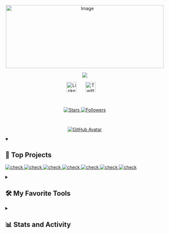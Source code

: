 <p align="center">
  <a href="https://github.com/aryankumar07">
    <img width="500" height="200" alt="Image" src="https://github.com/user-attachments/assets/18e681e6-5533-4551-878d-23c3db216252" />
  </a>
</p>

<p align="center">
  <a href="https://github.com/Aryan Kumar/readme-typing-svg">
    <img src="https://readme-typing-svg.demolab.com/?lines=Full-stack%20web%20and%20app%20developer;Curious%20Developer;Always%20learning%20new%20things&font=Fira%20Code&center=true&width=440&height=45&color=f75c7e&vCenter=true&pause=1000&size=22" /></a>
</p>

<!-- Social icons section -->
<p align="center">
  <a href="https://github.com/aryankumar07"><img width="32px" alt="LinkedIn" title="LinkedIn" src="https://i.imgur.com/yRpa1dQ.png"/></a>
  &#8287;&#8287;&#8287;&#8287;&#8287;
  <a href="https://x.com/Monkey_d_aryan"><img width="32px" alt="Twitter" title="Twitter" src="https://i.imgur.com/AixJgnm.png"/></a>
  &#8287;&#8287;&#8287;&#8287;&#8287;
</p>

<br/>


<p align="center">
    <a href="https://github.com/aryankumar07?tab=repositories&sort=stargazers">
    <img src="https://img.shields.io/github/stars/aryankumar07/aryankumar07?style=for-the-badge&logo=github&logoColor=white" alt="Stars"/>
  </a>
    <a href="https://github.com/aryankumar07?tab=followers">
    <img src="https://img.shields.io/github/followers/aryankumar07?style=for-the-badge&logo=github&logoColor=white" alt="Followers"/>
  </a>
</p>

<br/>


<p align="center">
  <a href="https://stars.github.com/profiles/aryankumar07/">
    <img src="https://github.com/user-attachments/assets/44b4535d-2b18-4c9e-bd4b-e62ed7d91530" alt="GitHub Avatar"/>
  </a>
</p>


<details open> 
  <summary><h2>📕 Top Projects</h2></summary>
  <p align="left">
        <a href="https://github.com/NetMods/Rev">
      <img src="https://github-readme-stats.vercel.app/api/pin/?username=NetMods&repo=Rev&show_icons=true&theme=dracula&show_description=true" alt="check" />
    </a>
     <a href="https://github.com/NetMods/Rev-web">
      <img src="https://github-readme-stats.vercel.app/api/pin/?username=NetMods&repo=Rev-web&show_icons=true&theme=dracula&show_description=true" alt="check" />
    </a>
      <a href="https://github.com/aryankumar07/note_cli">
      <img src="https://github-readme-stats.vercel.app/api/pin/?username=aryankumar07&repo=note_cli&show_icons=true&theme=dracula&show_description=true" alt="check" />
    </a>
     <a href="https://github.com/aryankumar07/portfolio">
      <img src="https://github-readme-stats.vercel.app/api/pin/?username=aryankumar07&repo=portfolio&show_icons=true&theme=dracula&show_description=true" alt="check" />
    </a>
     <a href="https://github.com/aryankumar07/PM">
      <img src="https://github-readme-stats.vercel.app/api/pin/?username=aryankumar07&repo=PM&show_icons=true&theme=dracula&show_description=true" alt="check" />
    </a>
    <a href="https://github.com/aryankumar07/dotfiles">
      <img src="https://github-readme-stats.vercel.app/api/pin/?username=aryankumar07&repo=dotfiles&show_icons=true&theme=dracula&show_description=true" alt="check" />
    </a>
      <a href="https://github.com/aryankumar07/honestpol">
      <img src="https://github-readme-stats.vercel.app/api/pin/?username=aryankumar07&repo=honestpol&show_icons=true&theme=dracula&show_description=true" alt="check" />
    </a>
  </p>
</details>

<details> 
  <summary><h2>🛠️ My Favorite Tools</h2></summary>

  <h3>👨‍💻 Programming and Markup Languages</h3>

  <p>
      <a href="https://github.com/search?q=user%aryankumar07+language%3Abash"><img alt="Bash" src="https://img.shields.io/badge/Bash-121011.svg?logo=gnu-bash&logoColor=white"></a>
      <a href="https://github.com/search?q=user%aryankumar07+language%3Acpp"><img alt="C++" src="https://custom-icon-badges.demolab.com/badge/C++-9C033A.svg?logo=cpp2&logoColor=white"></a>
      <a href="https://github.com/search?q=user%aryankumar07+language%3Acss"><img alt="CSS" src="https://img.shields.io/badge/CSS-1572B6.svg?logo=css3&logoColor=white"></a>
      <a href="https://github.com/search?q=user%aryankumar07+language%3Ahtml"><img alt="HTML" src="https://img.shields.io/badge/HTML-E34F26.svg?logo=html5&logoColor=white"></a>
      <a href="https://github.com/search?q=user%aryankumar07+language%3Ajavascript"><img alt="JavaScript" src="https://img.shields.io/badge/JavaScript-F7DF1E.svg?logo=javascript&logoColor=black"></a>
      <a href="https://github.com/search?q=user%aryankumar07+language%3Amarkdown"><img alt="Markdown" src="https://img.shields.io/badge/Markdown-000000.svg?logo=markdown&logoColor=white"></a>
      <a href="https://github.com/search?q=user%aryankumar07+language%3Ajavascript"><img alt="Node.js" src="https://img.shields.io/badge/Node.js-43853D.svg?logo=node.js&logoColor=white"></a>
      <a href="https://github.com/search?q=user%aryankumar07+language%3Asql"><img alt="SQL" src="https://custom-icon-badges.demolab.com/badge/SQL-025E8C.svg?logo=database&logoColor=white"></a>
      <a href="https://github.com/search?q=user%aryankumar07+language%3Asvg"><img alt="SVG+XML" src="https://img.shields.io/badge/SVG%2BXML-e0982c.svg?logo=svg&logoColor=white"></a>
      <a href="https://github.com/search?q=user%aryankumar07+language%3AtypeScript"><img alt="TypeScript" src="https://img.shields.io/badge/TypeScript-007ACC.svg?logo=typescript&logoColor=white"></a>
  </p>

  <h3>🧰 Frameworks and Libraries</h3>

  <p>
      <a href="#"><img alt="Bootstrap" src="https://img.shields.io/badge/Bootstrap-7952B3.svg?logo=bootstrap&logoColor=white"></a>
      <a href="#"><img alt="Discord.py" src="https://custom-icon-badges.demolab.com/badge/Discord.py-0d1620.svg?logo=dpy"></a>
      <a href="#"><img alt="Electron" src="https://img.shields.io/badge/Electron-20232e.svg?logo=electron&logoColor=white"></a>
      <a href="#"><img alt="Express.js" src="https://img.shields.io/badge/Express.js-404d59.svg?logo=express&logoColor=white"></a>
      <a href="#"><img alt="GitHub Actions" src="https://img.shields.io/badge/GitHub%20Actions-2671E5.svg?logo=github%20actions&logoColor=white"></a>
      <a href="#"><img alt="React" src="https://img.shields.io/badge/React-20232a.svg?logo=react&logoColor=%2361DAFB"></a>
  </p>

  <h3>🗄️ Databases and Cloud Hosting</h3>

  <p>
      <a href="#"><img alt="GitHub Pages" src="https://img.shields.io/badge/GitHub%20Pages-327FC7.svg?logo=github&logoColor=white"></a>
      <a href="#"><img alt="MongoDB" src ="https://img.shields.io/badge/MongoDB-4ea94b.svg?logo=mongodb&logoColor=white"></a>
      <a href="#"><img alt="PostgreSQL" src ="https://img.shields.io/badge/PostgreSQL-316192.svg?logo=postgresql&logoColor=white"></a>
      <a href="#"><img alt="Render" src="https://img.shields.io/badge/Render-00979D.svg?logo=render&logoColor=white"></a>
      <a href="#"><img alt="SQLite" src ="https://img.shields.io/badge/SQLite-07405e.svg?logo=sqlite&logoColor=white"></a>
      <a href="#"><img alt="Vercel" src="https://img.shields.io/badge/Vercel-000000.svg?logo=vercel&logoColor=white"></a>
  </p>

  <h3>💻 Software and Tools</h3>

  <p>
      <a href="#"><img alt="Audacity" src="https://img.shields.io/badge/-Audacity-0000CC?logo=audacity&logoColor=white"></a>
      <a href="#"><img alt="Discord" src="https://img.shields.io/badge/-Discord-5865F2.svg?logo=discord&logoColor=white"></a>
      <a href="#"><img alt="Git" src="https://img.shields.io/badge/Git-F05033.svg?logo=git&logoColor=white"></a>
      <a href="#"><img alt="Inkscape" src="https://img.shields.io/badge/Inkscape-000000?logo=Inkscape&logoColor=white"></a>
      <a href="#"><img alt="Jupyter" src="https://img.shields.io/badge/Jupyter-F37626.svg?logo=Jupyter&logoColor=white"></a>
      <a href="#"><img alt="Photopea" src="https://img.shields.io/badge/Photopea-18A497?logo=photopea&logoColor=white"></a>
      <a href="#"><img alt="Postman" src="https://img.shields.io/badge/Postman-FF6C37?logo=postman&logoColor=white"></a>
      <a href="#"><img alt="Stack Overflow" src="https://img.shields.io/badge/-Stack%20Overflow-FE7A16?logo=stack-overflow&logoColor=white"></a>
      <a href="#"><img alt="Visual Studio Code" src="https://img.shields.io/badge/Visual%20Studio%20Code-0078d7.svg?logo=visual-studio-code&logoColor=white"></a>
  </p>
</details>

<details> 
  <summary><h2>📊 Stats and Activity</h2></summary>

  <h3>🔥 Streak Stats</h3>


  <p>
    <a href="https://github.com/aryankumar07/github-readme-streak-stats">
      <img title="🔥 Get streak stats for your profile at git.io/streak-stats" alt="aryankumar07's streak" src="https://github-readme-streak-stats-eight.vercel.app/?user=aryankumar07&theme=monokai-metallian&hide_border=true&short_numbers=true"/>
    </a>
  </p>

  <h3>💻 GitHub Profile Stats</h3>



  <a href="https://github.com/anuraghazra/github-readme-stats">
  <img alt="aryankumar07 Github Stats" 
       src="https://github-readme-stats.vercel.app/api?username=aryankumar07&show_icons=true&include_all_commits=true&count_private=true&theme=react&hide_border=true&bg_color=1F222E&title_color=F85D7F&icon_color=F8D866" 
       height="192px"/>
</a>
<a href="https://github.com/anuraghazra/github-readme-stats">
  <img alt="aryankumar07 Top Languages" 
       src="https://github-readme-stats.vercel.app/api/top-langs/?username=aryankumar07&langs_count=8&layout=compact&theme=react&hide_border=true&bg_color=1F222E&title_color=F85D7F&icon_color=F8D866&hide=Jupyter%20Notebook,Roff" 
       height="192px"/>
</a>


  <b>Note:</b> Top languages is only a metric of the languages my public code consists of and doesn't reflect experience or skill level.
</details>
